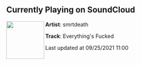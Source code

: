 ## Currently Playing on SoundCloud

[<img align="left" width="100" src="https://i1.sndcdn.com/artworks-JFSHAR4LZSVn-0-t500x500.png">](https://soundcloud.com/smrtdeath/everythings-fucked)

**Artist**: smrtdeath 

**Track**: Everything's Fucked

Last updated at 09/25/2021 11:00
